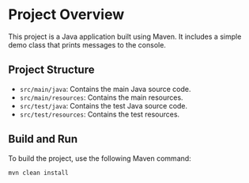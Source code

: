 # Project Overview

This project is a Java application built using Maven. It includes a simple demo class that prints
messages to the console.

## Project Structure

- `src/main/java`: Contains the main Java source code.
- `src/main/resources`: Contains the main resources.
- `src/test/java`: Contains the test Java source code.
- `src/test/resources`: Contains the test resources.

## Build and Run

To build the project, use the following Maven command:

```sh
mvn clean install
```
